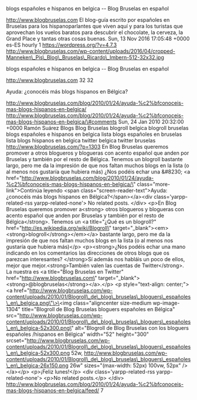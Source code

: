 blogs españoles e hispanos en belgica -- Blog Bruselas en español

http://www.blogbruselas.com El blog-guía escrito por españoles en
Bruselas para los hispanoparlantes que viven aquí y para los turistas
que aprovechan los vuelos baratos para descubrir el chocolate, la
cerveza, la Grand Place y tantas otras cosas buenas. Sun, 13 Nov 2016
17:05:48 +0000 es-ES hourly 1 https://wordpress.org/?v=4.7.3
http://www.blogbruselas.com/wp-content/uploads/2016/04/cropped-Manneken\_Pis\_Blog\_Bruselas\_Ricardo\_Imbern-512-32x32.jpg

blogs españoles e hispanos en belgica -- Blog Bruselas en español

http://www.blogbruselas.com 32 32

Ayuda: ¿conocéis más blogs hispanos en Bélgica?

http://www.blogbruselas.com/blog/2010/01/24/ayuda-%c2%bfconoceis-mas-blogs-hispanos-en-belgica/
http://www.blogbruselas.com/blog/2010/01/24/ayuda-%c2%bfconoceis-mas-blogs-hispanos-en-belgica/\#comments
Sun, 24 Jan 2010 20:32:00 +0000 Ramón Suárez Blogs Blog Bruselas
blogroll belgica blogroll bruselas blogs españoles e hispanos en belgica
lista blogs españoles en bruselas lista blogs hispanos en belgica
twitter belgica twitter bruselas http://www.blogbruselas.com/?p=1303 En
Blog Bruselas queremos promover a otros blogueros y blogueras con acento
español que anden por Bruselas y también por el resto de Bélgica.
Tenemos un blogroll bastante largo, pero me da la impresión de que nos
faltan muchos blogs en la lista (o al menos nos gustaría que hubiera
más) ¿Nos podéis echar una &\#8230; \<a
href=\"http://www.blogbruselas.com/blog/2010/01/24/ayuda-%c2%bfconoceis-mas-blogs-hispanos-en-belgica/\"
class=\"more-link\"\>Continúa leyendo \<span
class=\"screen-reader-text\"\>Ayuda: ¿conocéis más blogs hispanos en
Bélgica?\</span\>\</a\>\<div class=\'yarpp-related-rss
yarpp-related-none\'\> No related posts. \</div\> \<p\>En Blog Bruselas
queremos promover a\<strong\> otros blogueros y blogueras con acento
español que anden por Bruselas y también por el resto de
Bélgica\</strong\>. Tenemos un \<a title=\"¿Qué es un blogroll?\"
href=\"http://es.wikipedia.org/wiki/Blogroll\"
target=\"\_blank\"\>\<em\>\<strong\>blogroll\</strong\>\</em\>\</a\>
bastante largo, pero me da la impresión de que nos faltan muchos blogs
en la lista (o al menos nos gustaría que hubiera más)\</p\>
\<p\>\<strong\>¿Nos podéis echar una mano indicando en los comentarios
las direcciones de otros blogs que os parezcan interesantes?
\</strong\>Sí además nos habláis un poco de ellos, mejor que
mejor.\<strong\>También valen las cuentas de Twitter\</strong\>. La
nuestra es \<a title=\"Blog Bruselas en Twitter\"
href=\"http://www.blogbruselas.com\"
target=\"\_blank\"\>\<strong\>\@blogbruselas\</strong\>\</a\>.\</p\> \<p
style=\"text-align: center;\"\>\<a
href=\"http://www.blogbruselas.com/wp-content/uploads/2010/01/Blogroll\_de\_blog\_bruselas\_bloguers\_españoles\_en\_belgica.png\"\>\<img
class=\"aligncenter size-medium wp-image-1304\" title=\"Blogroll de Blog
Bruselas bloguers españoles en Bélgica\"
src=\"http://www.blogbruselas.com/wp-content/uploads/2010/01/Blogroll\_de\_blog\_bruselas\_bloguers\_españoles\_en\_belgica-52x300.png\"
alt=\"Blogroll de Blog Bruselas con los bloguers españoles /hispanos en
Bélgica\" width=\"52\" height=\"300\"
srcset=\"http://www.blogbruselas.com/wp-content/uploads/2010/01/Blogroll\_de\_blog\_bruselas\_bloguers\_españoles\_en\_belgica-52x300.png
52w,
http://www.blogbruselas.com/wp-content/uploads/2010/01/Blogroll\_de\_blog\_bruselas\_bloguers\_españoles\_en\_belgica-26x150.png
26w\" sizes=\"(max-width: 52px) 100vw, 52px\" /\>\</a\>\</p\>
\<p\>¡Feliz lunes!\</p\> \<div class=\'yarpp-related-rss
yarpp-related-none\'\> \<p\>No related posts.\</p\> \</div\>
http://www.blogbruselas.com/blog/2010/01/24/ayuda-%c2%bfconoceis-mas-blogs-hispanos-en-belgica/feed/
7
